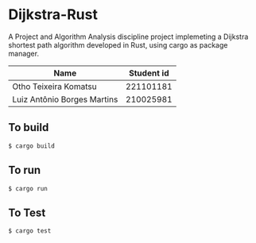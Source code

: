 # Dijkstra-Rust

A Project and Algorithm Analysis discipline project implemeting a Dijkstra shortest path algorithm developed in Rust, using cargo as package manager.

| Name                       | Student id |
| -------------------------- | ---------- |
| Otho Teixeira Komatsu      | 221101181  |
| Luiz Antônio Borges Martins | 210025981  |

## To build

`$ cargo build`

## To run

`$ cargo run`

## To Test

`$ cargo test`
